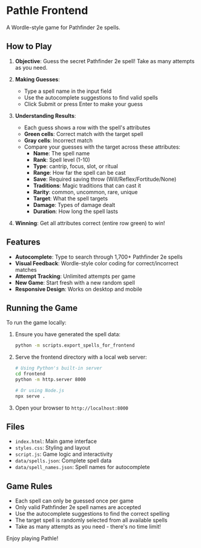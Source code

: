 # Pathle Frontend

A Wordle-style game for Pathfinder 2e spells.

## How to Play

1. **Objective**: Guess the secret Pathfinder 2e spell! Take as many attempts as you need.

2. **Making Guesses**: 
   - Type a spell name in the input field
   - Use the autocomplete suggestions to find valid spells
   - Click Submit or press Enter to make your guess

3. **Understanding Results**:
   - Each guess shows a row with the spell's attributes
   - **Green cells**: Correct match with the target spell
   - **Gray cells**: Incorrect match
   - Compare your guesses with the target across these attributes:
     - **Name**: The spell name
     - **Rank**: Spell level (1-10)
     - **Type**: cantrip, focus, slot, or ritual
     - **Range**: How far the spell can be cast
     - **Save**: Required saving throw (Will/Reflex/Fortitude/None)
     - **Traditions**: Magic traditions that can cast it
     - **Rarity**: common, uncommon, rare, unique
     - **Target**: What the spell targets
     - **Damage**: Types of damage dealt
     - **Duration**: How long the spell lasts

4. **Winning**: Get all attributes correct (entire row green) to win!

## Features

- **Autocomplete**: Type to search through 1,700+ Pathfinder 2e spells
- **Visual Feedback**: Wordle-style color coding for correct/incorrect matches
- **Attempt Tracking**: Unlimited attempts per game
- **New Game**: Start fresh with a new random spell
- **Responsive Design**: Works on desktop and mobile

## Running the Game

To run the game locally:

1. Ensure you have generated the spell data:
   ```bash
   python -m scripts.export_spells_for_frontend
   ```

2. Serve the frontend directory with a local web server:
   ```bash
   # Using Python's built-in server
   cd frontend
   python -m http.server 8000
   
   # Or using Node.js
   npx serve .
   ```

3. Open your browser to `http://localhost:8000`

## Files

- `index.html`: Main game interface
- `styles.css`: Styling and layout
- `script.js`: Game logic and interactivity
- `data/spells.json`: Complete spell data
- `data/spell_names.json`: Spell names for autocomplete

## Game Rules

- Each spell can only be guessed once per game
- Only valid Pathfinder 2e spell names are accepted
- Use the autocomplete suggestions to find the correct spelling
- The target spell is randomly selected from all available spells
- Take as many attempts as you need - there's no time limit!

Enjoy playing Pathle! 